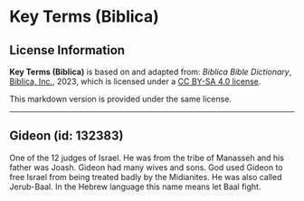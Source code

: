 # Key Terms (Biblica)

## License Information

**Key Terms (Biblica)** is based on and adapted from: _Biblica Bible Dictionary_, [Biblica, Inc.](https://www.biblica.com/), 2023, which is licensed under a [CC BY-SA 4.0 license](https://creativecommons.org/licenses/by-sa/4.0/legalcode.en).

This markdown version is provided under the same license.



--------------------------------

## Gideon (id: 132383)

One of the 12 judges of Israel. He was from the tribe of Manasseh and his father was Joash. Gideon had many wives and sons. God used Gideon to free Israel from being treated badly by the Midianites. He was also called Jerub\-Baal. In the Hebrew language this name means let Baal fight.


